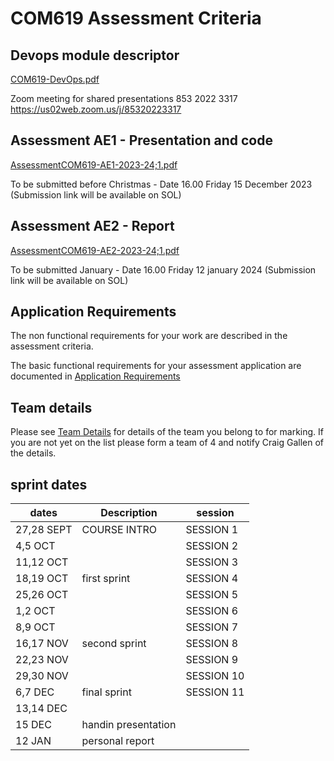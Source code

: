 # COM619 Assessment Criteria

## Devops module descriptor

[COM619-DevOps.pdf](../Assessment/COM619-DevOps.pdf)

Zoom meeting for shared presentations 853 2022 3317 
https://us02web.zoom.us/j/85320223317

## Assessment AE1 - Presentation and code

[AssessmentCOM619-AE1-2023-24;1.pdf](../Assessment/AssessmentCOM619-AE1-2023-24;1.pdf)

To be submitted before Christmas - Date 16.00 Friday 15 December 2023 (Submission link will be available on SOL)

## Assessment AE2 - Report

[AssessmentCOM619-AE2-2023-24;1.pdf](../Assessment/AssessmentCOM619-AE2-2023-24;1.pdf)

To be submitted January - Date 16.00 Friday 12 january 2024  (Submission link will be available on SOL)

## Application Requirements

The non functional requirements for your work are described in the assessment criteria.

The basic functional requirements for your assessment application are documented in [Application Requirements](../Assessment/requirements.md)

## Team details

Please see [Team Details](../Assessment/Teams.md) for details of the team you belong to for marking. 
If you are not yet on the list please form a team of 4 and notify Craig Gallen of the details.

## sprint dates

| dates | Description | session |
|-----|----|----|
|27,28 SEPT  | COURSE INTRO  | SESSION 1 |
|4,5 OCT  |   |SESSION 2 |
|11,12 OCT  |   |SESSION 3 |
|18,19 OCT  | first sprint  |SESSION 4 |
|25,26 OCT  |   |SESSION 5|
|1,2 OCT  |   |SESSION 6|
|8,9 OCT  |   |SESSION 7|
|16,17 NOV | second sprint|SESSION 8 |
|22,23 NOV  |   |SESSION 9 |
|29,30 NOV  |   |SESSION 10|
|6,7 DEC  | final sprint |SESSION 11 |
|13,14 DEC  |   |
|15 DEC | handin presentation |
|12 JAN | personal report |

